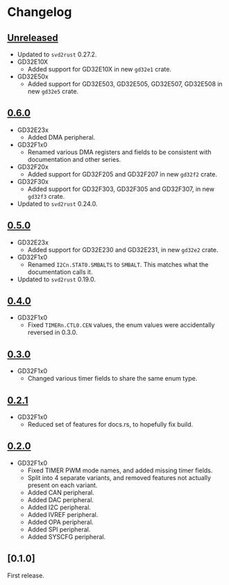 # Changelog

## [Unreleased]

- Updated to `svd2rust` 0.27.2.
- GD32E10X
  - Added support for GD32E10X in new `gd32e1` crate.
- GD32E50x
  - Added support for GD32E503, GD32E505, GD32E507, GD32E508 in new `gd32e5` crate.

## [0.6.0]

- GD32E23x
  - Added DMA peripheral.
- GD32F1x0
  - Renamed various DMA registers and fields to be consistent with documentation and other series.
- GD32F20x
  - Added support for GD32F205 and GD32F207 in new `gd32f2` crate.
- GD32F30x
  - Added support for GD32F303, GD32F305 and GD32F307, in new `gd32f3` crate.
- Updated to `svd2rust` 0.24.0.

## [0.5.0]

- GD32E23x
  - Added support for GD32E230 and GD32E231, in new `gd32e2` crate.
- GD32F1x0
  - Renamed `I2Cn.STAT0.SMBALTS` to `SMBALT`. This matches what the documentation calls it.
- Updated to `svd2rust` 0.19.0.

## [0.4.0]

- GD32F1x0
  - Fixed `TIMERn.CTL0.CEN` values, the enum values were accidentally reversed in 0.3.0.

## [0.3.0]

- GD32F1x0
  - Changed various timer fields to share the same enum type.

## [0.2.1]

- GD32F1x0
  - Reduced set of features for docs.rs, to hopefully fix build.

## [0.2.0]

- GD32F1x0
  - Fixed TIMER PWM mode names, and added missing timer fields.
  - Split into 4 separate variants, and removed features not actually present on each variant.
  - Added CAN peripheral.
  - Added DAC peripheral.
  - Added I2C peripheral.
  - Added IVREF peripheral.
  - Added OPA peripheral.
  - Added SPI peripheral.
  - Added SYSCFG peripheral.

## [0.1.0]

First release.

[unreleased]: https://github.com/gd32-rust/gd32-rs/compare/0.6.0...HEAD
[0.2.0]: https://github.com/gd32-rust/gd32-rs/compare/0.1.0...0.2.0
[0.2.1]: https://github.com/gd32-rust/gd32-rs/compare/0.2.0...0.2.1
[0.3.0]: https://github.com/gd32-rust/gd32-rs/compare/0.2.1...0.3.0
[0.4.0]: https://github.com/gd32-rust/gd32-rs/compare/0.3.0...0.4.0
[0.5.0]: https://github.com/gd32-rust/gd32-rs/compare/0.4.0...0.5.0
[0.6.0]: https://github.com/gd32-rust/gd32-rs/compare/0.5.0...0.6.0
